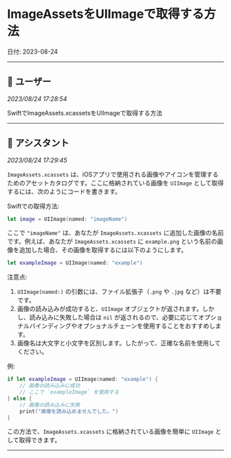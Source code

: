 # ImageAssetsをUIImageで取得する方法

日付: 2023-08-24

---

## 👤 ユーザー
*2023/08/24 17:28:54*

SwiftでImageAssets.xcassetsをUIImageで取得する方法

---

## 🤖 アシスタント
*2023/08/24 17:29:45*

`ImageAssets.xcassets` は、iOSアプリで使用される画像やアイコンを管理するためのアセットカタログです。ここに格納されている画像を `UIImage` として取得するには、次のようにコードを書きます。

Swiftでの取得方法:
```swift
let image = UIImage(named: "imageName")
```

ここで `"imageName"` は、あなたが `ImageAssets.xcassets` に追加した画像の名前です。例えば、あなたが `ImageAssets.xcassets` に `example.png` という名前の画像を追加した場合、その画像を取得するには以下のようにします。

```swift
let exampleImage = UIImage(named: "example")
```

注意点:
1. `UIImage(named:)` の引数には、ファイル拡張子（`.png` や `.jpg` など）は不要です。
2. 画像の読み込みが成功すると、`UIImage` オブジェクトが返されます。しかし、読み込みに失敗した場合は `nil` が返されるので、必要に応じてオプショナルバインディングやオプショナルチェーンを使用することをおすすめします。
3. 画像名は大文字と小文字を区別します。したがって、正確な名前を使用してください。

例:

```swift
if let exampleImage = UIImage(named: "example") {
    // 画像の読み込みに成功
    // ここで `exampleImage` を使用する
} else {
    // 画像の読み込みに失敗
    print("画像を読み込めませんでした。")
}
```

この方法で、`ImageAssets.xcassets` に格納されている画像を簡単に `UIImage` として取得できます。

---
